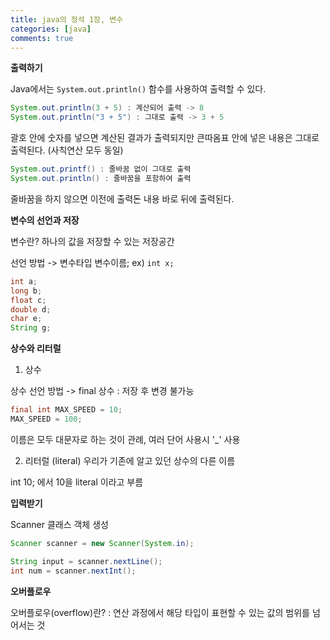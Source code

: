 ```yaml
---
title: java의 정석 1장, 변수
categories: [java]
comments: true
---
```


**출력하기**
          
Java에서는 `System.out.println()` 함수를 사용하여 출력할 수 있다.

```java
System.out.println(3 + 5) : 계산되어 출력 -> 8
System.out.println("3 + 5") : 그대로 출력 -> 3 + 5
```
괄호 안에 숫자를 넣으면 계산된 결과가 출력되지만 큰따옴표 안에 넣은 내용은 그대로 출력된다.
(사칙연산 모두 동일)


```java
System.out.printf() : 줄바꿈 없이 그대로 출력
System.out.println() : 줄바꿈을 포함하여 출력
```
줄바꿈을 하지 않으면 이전에 출력돈 내용 바로 뒤에 출력된다.



**변수의 선언과 저장**

변수란? 하나의 값을 저장할 수 있는 저장공간

선언 방법 -> 변수타입 변수이름;
ex) `int x;`

```java
int a;
long b;
float c;
double d;
char e;
String g;
```



**상수와 리터럴**

1. 상수

상수 선언 방법 -> final
상수 : 저장 후 변경 불가능

```java
final int MAX_SPEED = 10;
MAX_SPEED = 100;
```
이름은 모두 대문자로 하는 것이 관례, 여러 단어 사용시 '_' 사용

2. 리터럴 (literal)
우리가 기존에 알고 있던 상수의 다른 이름

int 10; 에서 10을 literal 이라고 부름



**입력받기**

Scanner 클래스 객체 생성
```java
Scanner scanner = new Scanner(System.in);

String input = scanner.nextLine();
int num = scanner.nextInt();
```


**오버플로우**

오버플로우(overflow)란?
 : 연산 과정에서 해당 타입이 표현할 수 있는 값의 범위를 넘어서는 것